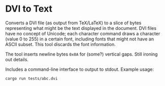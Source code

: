 # DVI to Text

Converts a DVI file (as output from TeX/LaTeX) to a slice of bytes representing what might be the text displayed in the document. DVI files have no concept of Unicode; each character command draws a character (value 0 to 255) in a certain font, including fonts that might not have an ASCII subset. This tool discards the font information.

The tool inserts newline bytes `0x0A` for (some?) vertical gaps. Still ironing out details.

Includes a command-line interface to output to stdout. Example usage:

```
cargo run tests/abc.dvi
```
